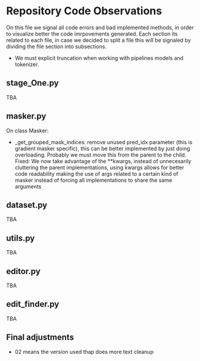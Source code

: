 # Repository Code Observations

On this file we signal all code errors and bad implemented methods, in order to visualize better the code imrpovements generated.
Each section its related to each file, in case we decided to split a file this will be signaled by dividing the file section into subsections.

* We must explicit truncation when working with pipelines models and tokenizer.

## stage_One.py

TBA

## masker.py

On class Masker:

* _get_grouped_mask_indices: remove unused pred_idx parameter (this is gradient masker specific), this can be better implemented by just doing overloading.
    Probably we must move this from the parent to the child.
    Fixed: We now take advantage of the **kwargs, instead of unnecesarily cluttering the parent implementations, using kwargs allows for better code readability making the use of args related to a certain kind of masker instead of forcing all implementations to share the same arguments

## dataset.py

TBA

## utils.py

TBA

## editor.py

TBA

## edit_finder.py

TBA

## Final adjustments

* 02 means the version used thap does more text cleanup
